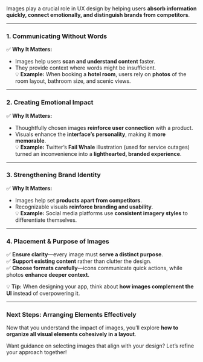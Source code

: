 ### 

Images play a crucial role in UX design by helping users **absorb information quickly, connect emotionally, and distinguish brands from competitors**.

---

### **1. Communicating Without Words**
✅ **Why It Matters:**  
- Images help users **scan and understand content** faster.  
- They provide context where words might be insufficient.  
💡 **Example:** When booking a **hotel room**, users rely on **photos** of the room layout, bathroom size, and scenic views.

---

### **2. Creating Emotional Impact**
✅ **Why It Matters:**  
- Thoughtfully chosen images **reinforce user connection** with a product.  
- Visuals enhance the **interface’s personality**, making it **more memorable**.  
💡 **Example:** Twitter’s **Fail Whale** illustration (used for service outages) turned an inconvenience into a **lighthearted, branded experience**.

---

### **3. Strengthening Brand Identity**
✅ **Why It Matters:**  
- Images help set **products apart from competitors**.  
- Recognizable visuals **reinforce branding and usability**.  
💡 **Example:** Social media platforms use **consistent imagery styles** to differentiate themselves.

---

### **4. Placement & Purpose of Images**
✅ **Ensure clarity**—every image must **serve a distinct purpose**.  
✅ **Support existing content** rather than clutter the design.  
✅ **Choose formats carefully**—icons communicate quick actions, while photos **enhance deeper context**.  

💡 **Tip:** When designing your app, think about **how images complement the UI** instead of overpowering it.

---

### **Next Steps: Arranging Elements Effectively**
Now that you understand the impact of images, you’ll explore **how to organize all visual elements cohesively in a layout**.

Want guidance on selecting images that align with your design? Let’s refine your approach together!
